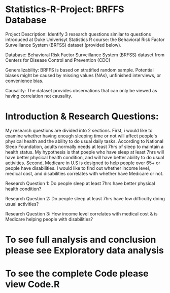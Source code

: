 # Statistics-R-Project: BRFFS Database

Project Description:
Identify 3 research questions similar to questions introduced at Duke Univerisyt Statistics R course: the Behavioral Risk Factor Surveillance System (BRFSS) dataset (provided below).

Database:
Behavioral Risk Factor Surveillance System (BRFSS) dataset from Centers for Disease Control and Prevention (CDC)

Generalizability:
BRFFS is based on stratified random sample. Potential biases might be caused by missing values (NAs), unfinished interviews, or convenience bias.

Causality:
The dataset provides observations that can only be viewed as having correlation not causality.

# Introduction & Research Questions:
My research questions are divided into 2 sections. 
First, i would like to examine whether having enough sleeping time or not will affect people's physical health and the ability to do usual daily tasks. According to National Sleep Foundation, adults normally needs at least 7hrs of sleep to maintain a health status. My hypothesis is that poeple who have sleep at least 7hrs will have better physical health condition, and will have better ability to do usual activities.
Second, Medicare in U.S is designed to help people over 65+ or people have disabilities. I would like to find out whether income level, medical cost, and disabilities correlates with whether have Medicare or not.

Research Question 1: 
Do people sleep at least 7hrs have better physical health condition?

Research Question 2: 
Do people sleep at least 7hrs have low difficulty doing usual activities?

Research Question 3:
How income level correlates with medical cost & is Medicare helping people with disabilities?

# To see full analysis and conclusion please see Exploratory data analysis 
# To see the complete Code please view Code.R




